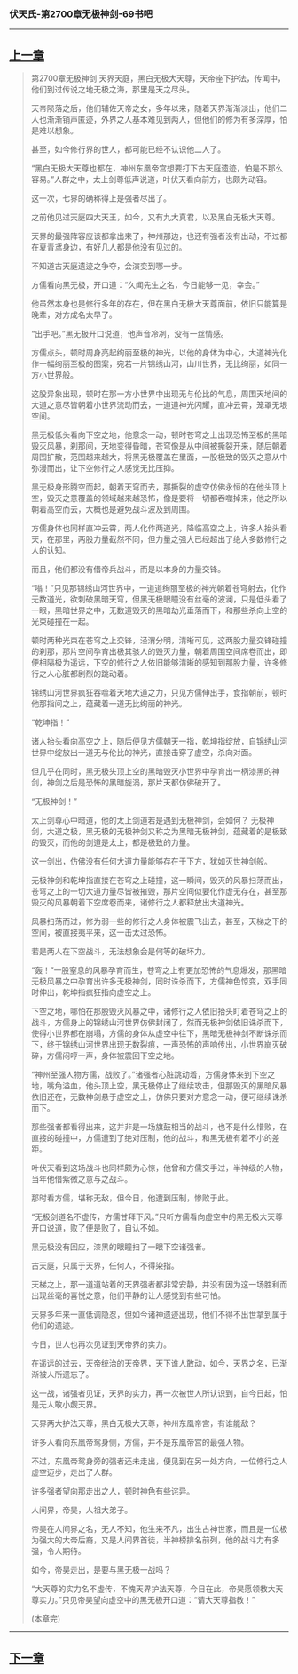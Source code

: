 ### 伏天氏-第2700章无极神剑-69书吧

--------
[上一章](./db0dc727c3d5bd1ae3902ba1102e7cac.md)
--------


>
>
>
>第2700章无极神剑
>天界天庭，黑白无极大天尊，天帝座下护法，传闻中，他们到过传说之地无极之海，那里是天之尽头。
>
>天帝陨落之后，他们辅佐天帝之女，多年以来，随着天界渐渐淡出，他们二人也渐渐销声匿迹，外界之人基本难见到两人，但他们的修为有多深厚，怕是难以想象。
>
>甚至，如今修行界的世人，都可能已经不认识他二人了。
>
>“黑白无极大天尊也都在，神州东凰帝宫想要打下古天庭遗迹，怕是不那么容易。”人群之中，太上剑尊低声说道，叶伏天看向前方，也颇为动容。
>
>这一次，七界的确称得上是强者尽出了。
>
>之前他见过天庭四大天王，如今，又有九大真君，以及黑白无极大天尊。
>
>天界的最强阵容应该都拿出来了，神州那边，也还有强者没有出动，不过都在夏青鸢身边，有好几人都是他没有见过的。
>
>不知道古天庭遗迹之争夺，会演变到哪一步。
>
>方儒看向黑无极，开口道：“久闻先生之名，今日能够一见，幸会。”
>
>他虽然本身也是修行多年的存在，但在黑白无极大天尊面前，依旧只能算是晚辈，对方成名太早了。
>
>“出手吧。”黑无极开口说道，他声音冷冽，没有一丝情感。
>
>方儒点头，顿时周身亮起绚丽至极的神光，以他的身体为中心，大道神光化作一幅绚丽至极的图案，宛若一片锦绣山河，山川世界，无比绚丽，如同一方小世界般。
>
>这股异象出现，顿时在那一方小世界中出现无与伦比的气息，周围天地间的大道之意尽皆朝着小世界流动而去，一道道神光闪耀，直冲云霄，笼罩无垠空间。
>
>黑无极低头看向下空之地，他意念一动，顿时苍穹之上出现恐怖至极的黑暗毁灭风暴，刹那间，天地变得昏暗，苍穹像是从中间被撕裂开来，随后朝着周围扩散，范围越来越大，将黑无极覆盖在里面，一股极致的毁灭之意从中弥漫而出，让下空修行之人感觉无比压抑。
>
>黑无极身形腾空而起，朝着天穹而去，那撕裂的虚空仿佛永恒的在他头顶上空，毁灭之意覆盖的领域越来越恐怖，像是要将一切都吞噬掉来，他之所以朝着高空而去，大概也是避免战斗波及到周围。
>
>方儒身体也同样直冲云霄，两人化作两道光，降临高空之上，许多人抬头看天，在那里，两股力量截然不同，但力量之强大已经超出了绝大多数修行之人的认知。
>
>而且，他们都没有借帝兵战斗，而是以本身的力量交锋。
>
>“嗡！”只见那锦绣山河世界中，一道道绚丽至极的神光朝着苍穹射去，化作无数道光，欲刺破黑暗天穹，但黑无极眼瞳没有丝毫的波澜，只是低头看了一眼，黑暗世界之中，无数道毁灭的黑暗劫光垂落而下，和那些杀向上空的光束碰撞在一起。
>
>顿时两种光束在苍穹之上交锋，泾渭分明，清晰可见，这两股力量交锋碰撞的刹那，那片空间孕育出极其骇人的毁灭力量，朝着周围空间席卷而出，即便相隔极为遥远，下空的修行之人依旧能够清晰的感知到那股力量，许多修行之人心脏都剧烈的跳动着。
>
>锦绣山河世界疯狂吞噬着天地大道之力，只见方儒伸出手，食指朝前，顿时他那指间之上，蕴藏着一道无比绚丽的神光。
>
>“乾坤指！”
>
>诸人抬头看向高空之上，随后便见方儒朝天一指，乾坤指绽放，自锦绣山河世界中绽放出一道无与伦比的神光，直接击穿了虚空，杀向对面。
>
>但几乎在同时，黑无极头顶上空的黑暗毁灭小世界中孕育出一柄漆黑的神剑，神剑之后是恐怖的黑暗旋涡，那片天都仿佛破开了。
>
>“无极神剑！”
>
>太上剑尊心中暗道，他的太上剑道若是遇到无极神剑，会如何？
>无极神剑，大道之极，黑无极的无极神剑又称之为黑暗无极神剑，蕴藏着的是极致的毁灭，而他的剑道是太上，都是极致的力量。
>
>这一剑出，仿佛没有任何大道力量能够存在于下方，犹如灭世神剑般。
>
>无极神剑和乾坤指直接在苍穹之上碰撞，这一瞬间，毁灭的风暴扫荡而出，苍穹之上的一切大道力量尽皆被摧毁，那片空间似要化作虚无存在，甚至那毁灭的风暴朝着下空席卷而来，诸修行之人都释放出大道神光。
>
>风暴扫荡而过，修为弱一些的修行之人身体被震飞出去，甚至，天梯之下的空间，被直接夷平来，这一击太过恐怖。
>
>若是两人在下空战斗，无法想象会是何等的破坏力。
>
>“轰！”一股窒息的风暴孕育而生，苍穹之上有更加恐怖的气息爆发，那黑暗无极风暴之中孕育出许多无极神剑，同时诛杀而下，方儒神色惊变，双手同时伸出，乾坤指疯狂指向虚空之上。
>
>下空之地，哪怕在那股毁灭风暴之中，诸修行之人依旧抬头盯着苍穹之上的战斗，方儒身上的锦绣山河世界仿佛封闭了，然而无极神剑依旧诛杀而下，使得小世界都在崩塌，方儒的身体从虚空中往下，黑暗无极神剑不断诛杀而下，终于锦绣山河世界出现无数裂痕，一声恐怖的声响传出，小世界崩灭破碎，方儒闷哼一声，身体被震回下空之地。
>
>“神州至强人物方儒，战败了。”诸强者心脏跳动着，方儒身体来到下空之地，嘴角溢血，他头顶上空，黑无极停止了继续攻击，但那毁灭的黑暗风暴依旧还在，无数神剑悬于虚空之上，仿佛只要对方意念一动，便可继续诛杀而下。
>
>那些强者都看得出来，这并非是一场旗鼓相当的战斗，也不是什么惜败，在直接的碰撞中，方儒遭到了绝对压制，他的战斗，和黑无极有着不小的差距。
>
>叶伏天看到这场战斗也同样颇为心惊，他曾和方儒交手过，半神级的人物，当年他借紫微之意与之战斗。
>
>那时看方儒，堪称无敌，但今日，他遭到压制，惨败于此。
>
>“无极剑道名不虚传，方儒甘拜下风。”只听方儒看向虚空中的黑无极大天尊开口说道，败了便是败了，自认不如。
>
>黑无极没有回应，漆黑的眼瞳扫了一眼下空诸强者。
>
>古天庭，只属于天界，任何人，不得染指。
>
>天梯之上，那一道道站着的天界强者都非常安静，并没有因为这一场胜利而出现丝毫的喜悦之意，他们平静的让人感觉到有些可怕。
>
>天界多年来一直低调隐忍，但如今诸神遗迹出现，他们不得不出世拿到属于他们的遗迹。
>
>今日，世人也再次见证到天帝界的实力。
>
>在遥远的过去，天帝统治的天帝界，天下谁人敢动，如今，天界之名，已渐渐被人所遗忘了。
>
>这一战，诸强者见证，天界的实力，再一次被世人所认识到，自今日起，怕是无人敢小觑天界。
>
>天界两大护法天尊，黑白无极大天尊，神州东凰帝宫，有谁能敌？
>
>许多人看向东凰帝鸳身侧，方儒，并不是东凰帝宫的最强人物。
>
>不过，东凰帝鸳身旁的强者还未走出，便见到在另一处方向，一位修行之人虚空迈步，走出了人群。
>
>许多强者望向那走出之人，顿时神色有些诧异。
>
>人间界，帝昊，人祖大弟子。
>
>帝昊在人间界之名，无人不知，他生来不凡，出生古神世家，而且是一位极为强大的大帝后裔，又是人间界首徒，半神榜排名前列，他的战斗力有多强，令人期待。
>
>如今，帝昊走出，是要与黑无极一战吗？
>
>“大天尊的实力名不虚传，不愧天界护法天尊，今日在此，帝昊愿领教大天尊实力。”只见帝昊望向虚空中的黑无极开口道：“请大天尊指教！”
>
>(本章完)
>
>

--------
[下一章](./12880a63ade0e2dbf3776f7cecd15696.md)
--------
